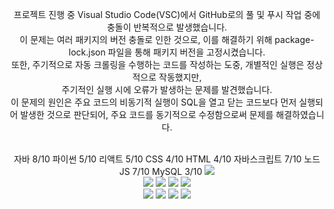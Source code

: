 
<div align=center>
  
프로젝트 진행 중 Visual Studio Code(VSC)에서 GitHub로의 풀 및 푸시 작업 중에 충돌이 반복적으로 발생했습니다.
<br>
이 문제는 여러 패키지의 버전 충돌로 인한 것으로, 이를 해결하기 위해 package-lock.json 파일을 통해 패키지 버전을 고정시켰습니다.
<br>
또한, 주기적으로 자동 크롤링을 수행하는 코드를 작성하는 도중, 개별적인 실행은 정상적으로 작동했지만,<br> 주기적인 실행 시에 오류가 발생하는 문제를 발견했습니다.
<br>
이 문제의 원인은 주요 코드의 비동기적 실행이 SQL을 열고 닫는 코드보다 먼저 실행되어 발생한 것으로 판단되어, 주요 코드를 동기적으로 수정함으로써 문제를 해결하였습니다.<br>
</div>
<div align=center> 
<br>
자바	8/10
파이썬	5/10
리액트	5/10
CSS	4/10
HTML	4/10
자바스크립트	7/10
노드JS	7/10
MySQL	3/10
  <img src="https://github.com/leegyunho/-/assets/157352593/340ca16e-1118-448b-a77d-19b2f4a4fe73"> 
<br>
  
<img src="https://img.shields.io/badge/html5-E34F26?style=for-the-badge&logo=html5&logoColor=white"> 
<img src="https://img.shields.io/badge/css-1572B6?style=for-the-badge&logo=css3&logoColor=white"> 
<img src="https://img.shields.io/badge/javascript-F7DF1E?style=for-the-badge&logo=javascript&logoColor=black"> 
<img src="https://img.shields.io/badge/mysql-4479A1?style=for-the-badge&logo=mysql&logoColor=white"> 

<br>

<img src="https://img.shields.io/badge/react-61DAFB?style=for-the-badge&logo=react&logoColor=black"> 
<img src="https://img.shields.io/badge/node.js-339933?style=for-the-badge&logo=Node.js&logoColor=white">
<img src="https://img.shields.io/badge/express-000000?style=for-the-badge&logo=express&logoColor=white"> 
<img src="https://img.shields.io/badge/github-181717?style=for-the-badge&logo=github&logoColor=white">

